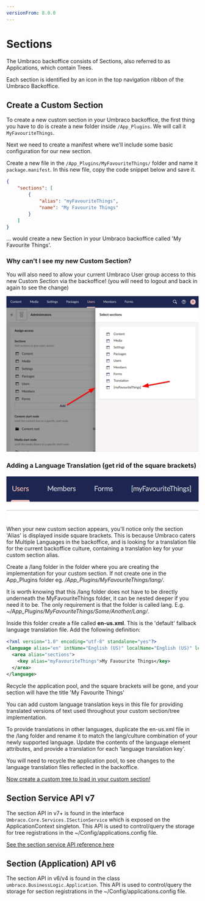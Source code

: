 ```yaml
---
versionFrom: 8.0.0
---
```


# Sections

The Umbraco backoffice consists of Sections, also referred to as Applications, which contain Trees.

Each section is identified by an icon in the top navigation ribbon of the Umbraco Backoffice.

## Create a Custom Section

To create a new custom section in your Umbraco backoffice, the first thing you have to do is create a new folder inside `/App_Plugins`. We will call it `MyFavouriteThings`.

Next we need to create a manifest where we'll include some basic configuration for our new section.

Create a new file in the `/App_Plugins/MyFavouriteThings/` folder and name it `package.manifest`. In this new file, copy the code snippet below and save it.

```json
{
    "sections": [
        {
            "alias": "myFavouriteThings",
            "name": "My Favourite Things"
        }
    ]
}
```

... would create a new Section in your Umbraco backoffice called 'My Favourite Things'.

### Why can't I see my new Custom Section?

You will also need to allow your current Umbraco User group access to this new Custom Section via the backoffice! (you will need to logout and back in again to see the change)

![Add Section for User](images/add-custom-section-v8.png)

### Adding a Language Translation (get rid of the square brackets)

![Custom Section appears displaying Alias](images/custom-section-alias-v8.png)

When your new custom section appears, you'll notice only the section 'Alias' is displayed inside square brackets. This is because Umbraco caters for Multiple Languages in the backoffice, and is looking for a translation file for the current backoffice culture, containing a translation key for your custom section alias.

Create a /lang folder in the folder where you are creating the implementation for your custom section. If not create one in the App_Plugins folder eg. */App_Plugins/MyFavouriteThings/lang/*.

It is worth knowing that this /lang folder does not have to be directly underneath the MyFavouriteThings folder, it can be nested deeper if you need it to be. The only requirement is that the folder is called lang. E.g. *~/App_Plugins/MyFavouriteThings/Some/Another/Lang/*.

Inside this folder create a file called **en-us.xml**. This is the 'default' fallback language translation file. Add the following definition:

```xml
<?xml version="1.0" encoding="utf-8" standalone="yes"?>
<language alias="en" intName="English (US)" localName="English (US)" lcid="" culture="en-US">
  <area alias="sections">
    <key alias="myFavouriteThings">My Favourite Things</key>
  </area>
</language>
```

Recycle the application pool, and the square brackets will be gone, and your section will have the title 'My Favourite Things'

You can add custom language translation keys in this file for providing translated versions of text used throughout your custom section/tree implementation.

To provide translations in other languages, duplicate the en-us.xml file in the /lang folder and rename it to match the lang/culture combination of your newly supported language. Update the contents of the language element attributes, and provide a translation for each 'language translation key'.

You will need to recycle the application pool, to see changes to the language translation files reflected in the backoffice.

[Now create a custom tree to load in your custom section!](../../Extending/Section-Trees/trees.md)

## Section Service API v7

The section API in v7+ is found in the interface `Umbraco.Core.Services.ISectionService` which is exposed on the ApplicationContext singleton. This API is used to control/query the storage for tree registrations in the ~/Config/applications.config file.

[See the section service API reference here](../../Reference/Management/Services/SectionService/index.md)

## Section (Application) API v6

The section API in v6/v4 is found in the class `umbraco.BusinessLogic.Application`. This API is used to control/query the storage for section registrations in the ~/Config/applications.config file.
